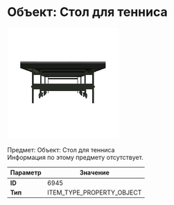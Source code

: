 # Объект: Стол для тенниса

![Item Image](../img/6945.webp?raw=true)

Предмет: Объект: Стол для тенниса<br>Информация по этому предмету отсутствует.


| Параметр | Значение |
|----------|----------|
| **ID** | 6945 |
| **Тип** | ITEM_TYPE_PROPERTY_OBJECT |

